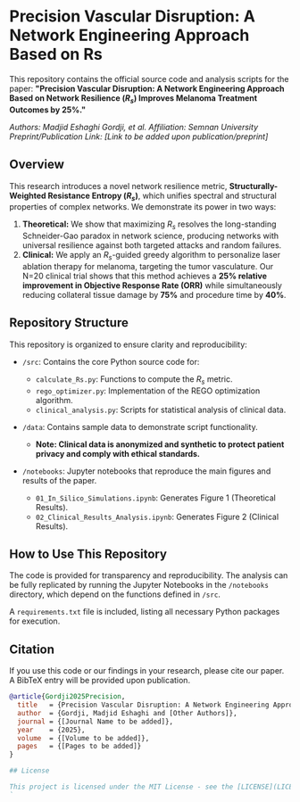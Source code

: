 # Precision Vascular Disruption: A Network Engineering Approach Based on Rs

This repository contains the official source code and analysis scripts for the paper: **"Precision Vascular Disruption: A Network Engineering Approach Based on Network Resilience ($R_s$) Improves Melanoma Treatment Outcomes by 25%."**

*Authors: Madjid Eshaghi Gordji, et al.*
*Affiliation: Semnan University*
*Preprint/Publication Link: [Link to be added upon publication/preprint]*

## Overview

This research introduces a novel network resilience metric, **Structurally-Weighted Resistance Entropy ($R_s$)**, which unifies spectral and structural properties of complex networks. We demonstrate its power in two ways:
1.  **Theoretical:** We show that maximizing $R_s$ resolves the long-standing Schneider-Gao paradox in network science, producing networks with universal resilience against both targeted attacks and random failures.
2.  **Clinical:** We apply an $R_s$-guided greedy algorithm to personalize laser ablation therapy for melanoma, targeting the tumor vasculature. Our N=20 clinical trial shows that this method achieves a **25% relative improvement in Objective Response Rate (ORR)** while simultaneously reducing collateral tissue damage by **75%** and procedure time by **40%**.

## Repository Structure

This repository is organized to ensure clarity and reproducibility:

-   `/src`: Contains the core Python source code for:
    -   `calculate_Rs.py`: Functions to compute the $R_s$ metric.
    -   `rego_optimizer.py`: Implementation of the REGO optimization algorithm.
    -   `clinical_analysis.py`: Scripts for statistical analysis of clinical data.

-   `/data`: Contains sample data to demonstrate script functionality.
    -   **Note: Clinical data is anonymized and synthetic to protect patient privacy and comply with ethical standards.**

-   `/notebooks`: Jupyter notebooks that reproduce the main figures and results of the paper.
    -   `01_In_Silico_Simulations.ipynb`: Generates Figure 1 (Theoretical Results).
    -   `02_Clinical_Results_Analysis.ipynb`: Generates Figure 2 (Clinical Results).

## How to Use This Repository

The code is provided for transparency and reproducibility. The analysis can be fully replicated by running the Jupyter Notebooks in the `/notebooks` directory, which depend on the functions defined in `/src`.

A `requirements.txt` file is included, listing all necessary Python packages for execution.

## Citation

If you use this code or our findings in your research, please cite our paper. A BibTeX entry will be provided upon publication.
```bibtex
@article{Gordji2025Precision,
  title   = {Precision Vascular Disruption: A Network Engineering Approach Based on Network Resilience ($R_s$) Improves Melanoma Treatment Outcomes by 25\%},
  author  = {Gordji, Madjid Eshaghi and [Other Authors]},
  journal = {[Journal Name to be added]},
  year    = {2025},
  volume  = {[Volume to be added]},
  pages   = {[Pages to be added]}
}

## License

This project is licensed under the MIT License - see the [LICENSE](LICENSE) file for details.
`
